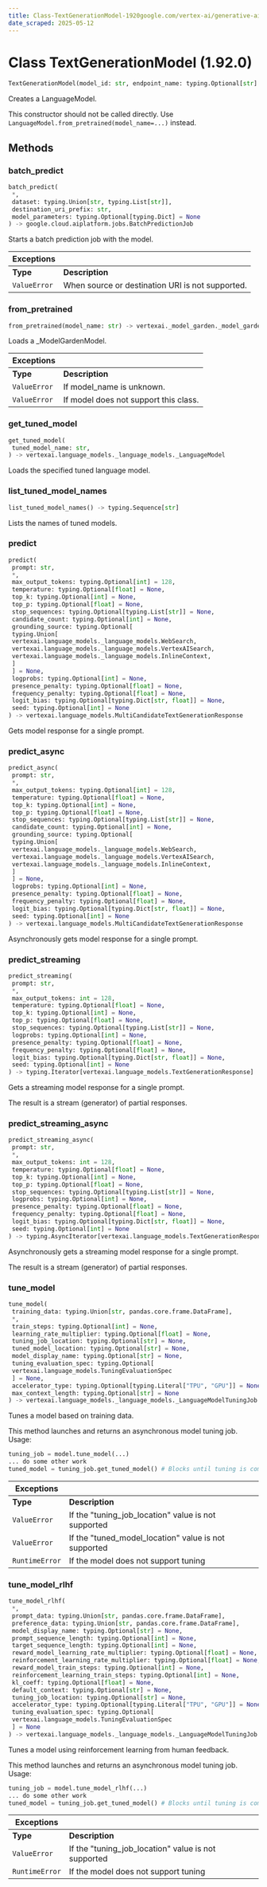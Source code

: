 ```yaml
---
title: Class-TextGenerationModel-1920google.com/vertex-ai/generative-ai/docs/reference/python/latest/vertexai.language_models.TextGenerationModel
date_scraped: 2025-05-12
---
```


# Class TextGenerationModel (1.92.0) 

```python
TextGenerationModel(model_id: str, endpoint_name: typing.Optional[str] = None)
```

Creates a LanguageModel.

This constructor should not be called directly.
Use `LanguageModel.from_pretrained(model_name=...)` instead.

## Methods

### batch\_predict

```python
batch_predict(
 *,
 dataset: typing.Union[str, typing.List[str]],
 destination_uri_prefix: str,
 model_parameters: typing.Optional[typing.Dict] = None
) -> google.cloud.aiplatform.jobs.BatchPredictionJob
```

Starts a batch prediction job with the model.

| **Exceptions** | |
| --- | --- |
| **Type** | **Description** |
| `ValueError` | When source or destination URI is not supported. |

### from\_pretrained

```python
from_pretrained(model_name: str) -> vertexai._model_garden._model_garden_models.T
```

Loads a \_ModelGardenModel.

| **Exceptions** | |
| --- | --- |
| **Type** | **Description** |
| `ValueError` | If model\_name is unknown. |
| `ValueError` | If model does not support this class. |

### get\_tuned\_model

```python
get_tuned_model(
 tuned_model_name: str,
) -> vertexai.language_models._language_models._LanguageModel
```

Loads the specified tuned language model.

### list\_tuned\_model\_names

```python
list_tuned_model_names() -> typing.Sequence[str]
```

Lists the names of tuned models.

### predict

```python
predict(
 prompt: str,
 *,
 max_output_tokens: typing.Optional[int] = 128,
 temperature: typing.Optional[float] = None,
 top_k: typing.Optional[int] = None,
 top_p: typing.Optional[float] = None,
 stop_sequences: typing.Optional[typing.List[str]] = None,
 candidate_count: typing.Optional[int] = None,
 grounding_source: typing.Optional[
 typing.Union[
 vertexai.language_models._language_models.WebSearch,
 vertexai.language_models._language_models.VertexAISearch,
 vertexai.language_models._language_models.InlineContext,
 ]
 ] = None,
 logprobs: typing.Optional[int] = None,
 presence_penalty: typing.Optional[float] = None,
 frequency_penalty: typing.Optional[float] = None,
 logit_bias: typing.Optional[typing.Dict[str, float]] = None,
 seed: typing.Optional[int] = None
) -> vertexai.language_models.MultiCandidateTextGenerationResponse
```

Gets model response for a single prompt.

### predict\_async

```python
predict_async(
 prompt: str,
 *,
 max_output_tokens: typing.Optional[int] = 128,
 temperature: typing.Optional[float] = None,
 top_k: typing.Optional[int] = None,
 top_p: typing.Optional[float] = None,
 stop_sequences: typing.Optional[typing.List[str]] = None,
 candidate_count: typing.Optional[int] = None,
 grounding_source: typing.Optional[
 typing.Union[
 vertexai.language_models._language_models.WebSearch,
 vertexai.language_models._language_models.VertexAISearch,
 vertexai.language_models._language_models.InlineContext,
 ]
 ] = None,
 logprobs: typing.Optional[int] = None,
 presence_penalty: typing.Optional[float] = None,
 frequency_penalty: typing.Optional[float] = None,
 logit_bias: typing.Optional[typing.Dict[str, float]] = None,
 seed: typing.Optional[int] = None
) -> vertexai.language_models.MultiCandidateTextGenerationResponse
```

Asynchronously gets model response for a single prompt.

### predict\_streaming

```python
predict_streaming(
 prompt: str,
 *,
 max_output_tokens: int = 128,
 temperature: typing.Optional[float] = None,
 top_k: typing.Optional[int] = None,
 top_p: typing.Optional[float] = None,
 stop_sequences: typing.Optional[typing.List[str]] = None,
 logprobs: typing.Optional[int] = None,
 presence_penalty: typing.Optional[float] = None,
 frequency_penalty: typing.Optional[float] = None,
 logit_bias: typing.Optional[typing.Dict[str, float]] = None,
 seed: typing.Optional[int] = None
) -> typing.Iterator[vertexai.language_models.TextGenerationResponse]
```

Gets a streaming model response for a single prompt.

The result is a stream (generator) of partial responses.

### predict\_streaming\_async

```python
predict_streaming_async(
 prompt: str,
 *,
 max_output_tokens: int = 128,
 temperature: typing.Optional[float] = None,
 top_k: typing.Optional[int] = None,
 top_p: typing.Optional[float] = None,
 stop_sequences: typing.Optional[typing.List[str]] = None,
 logprobs: typing.Optional[int] = None,
 presence_penalty: typing.Optional[float] = None,
 frequency_penalty: typing.Optional[float] = None,
 logit_bias: typing.Optional[typing.Dict[str, float]] = None,
 seed: typing.Optional[int] = None
) -> typing.AsyncIterator[vertexai.language_models.TextGenerationResponse]
```

Asynchronously gets a streaming model response for a single prompt.

The result is a stream (generator) of partial responses.

### tune\_model

```python
tune_model(
 training_data: typing.Union[str, pandas.core.frame.DataFrame],
 *,
 train_steps: typing.Optional[int] = None,
 learning_rate_multiplier: typing.Optional[float] = None,
 tuning_job_location: typing.Optional[str] = None,
 tuned_model_location: typing.Optional[str] = None,
 model_display_name: typing.Optional[str] = None,
 tuning_evaluation_spec: typing.Optional[
 vertexai.language_models.TuningEvaluationSpec
 ] = None,
 accelerator_type: typing.Optional[typing.Literal["TPU", "GPU"]] = None,
 max_context_length: typing.Optional[str] = None
) -> vertexai.language_models._language_models._LanguageModelTuningJob
```

Tunes a model based on training data.

This method launches and returns an asynchronous model tuning job.
Usage:

```python
tuning_job = model.tune_model(...)
... do some other work
tuned_model = tuning_job.get_tuned_model() # Blocks until tuning is complete

```

| **Exceptions** | |
| --- | --- |
| **Type** | **Description** |
| `ValueError` | If the "tuning\_job\_location" value is not supported |
| `ValueError` | If the "tuned\_model\_location" value is not supported |
| `RuntimeError` | If the model does not support tuning |

### tune\_model\_rlhf

```python
tune_model_rlhf(
 *,
 prompt_data: typing.Union[str, pandas.core.frame.DataFrame],
 preference_data: typing.Union[str, pandas.core.frame.DataFrame],
 model_display_name: typing.Optional[str] = None,
 prompt_sequence_length: typing.Optional[int] = None,
 target_sequence_length: typing.Optional[int] = None,
 reward_model_learning_rate_multiplier: typing.Optional[float] = None,
 reinforcement_learning_rate_multiplier: typing.Optional[float] = None,
 reward_model_train_steps: typing.Optional[int] = None,
 reinforcement_learning_train_steps: typing.Optional[int] = None,
 kl_coeff: typing.Optional[float] = None,
 default_context: typing.Optional[str] = None,
 tuning_job_location: typing.Optional[str] = None,
 accelerator_type: typing.Optional[typing.Literal["TPU", "GPU"]] = None,
 tuning_evaluation_spec: typing.Optional[
 vertexai.language_models.TuningEvaluationSpec
 ] = None
) -> vertexai.language_models._language_models._LanguageModelTuningJob
```

Tunes a model using reinforcement learning from human feedback.

This method launches and returns an asynchronous model tuning job.
Usage:

```python
tuning_job = model.tune_model_rlhf(...)
... do some other work
tuned_model = tuning_job.get_tuned_model() # Blocks until tuning is complete

```

| **Exceptions** | |
| --- | --- |
| **Type** | **Description** |
| `ValueError` | If the "tuning\_job\_location" value is not supported |
| `RuntimeError` | If the model does not support tuning |